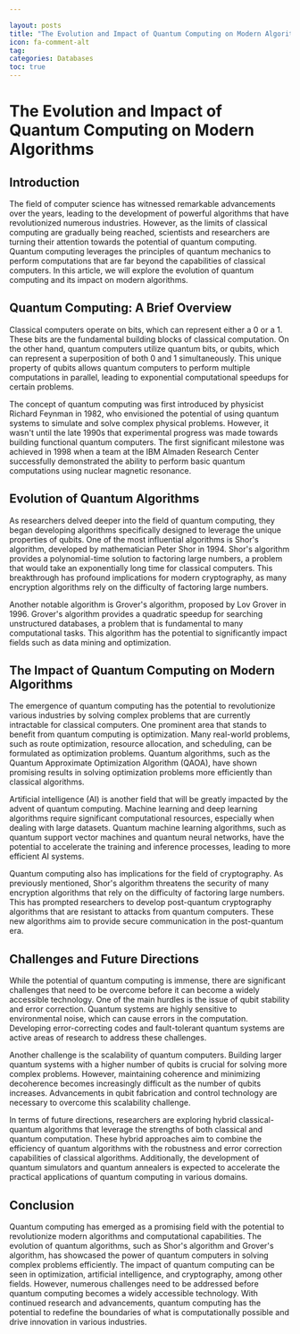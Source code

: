 ```yaml
---

layout: posts
title: "The Evolution and Impact of Quantum Computing on Modern Algorithms"
icon: fa-comment-alt
tag:      
categories: Databases
toc: true
---
```




# The Evolution and Impact of Quantum Computing on Modern Algorithms

## Introduction

The field of computer science has witnessed remarkable advancements over the years, leading to the development of powerful algorithms that have revolutionized numerous industries. However, as the limits of classical computing are gradually being reached, scientists and researchers are turning their attention towards the potential of quantum computing. Quantum computing leverages the principles of quantum mechanics to perform computations that are far beyond the capabilities of classical computers. In this article, we will explore the evolution of quantum computing and its impact on modern algorithms.

## Quantum Computing: A Brief Overview

Classical computers operate on bits, which can represent either a 0 or a 1. These bits are the fundamental building blocks of classical computation. On the other hand, quantum computers utilize quantum bits, or qubits, which can represent a superposition of both 0 and 1 simultaneously. This unique property of qubits allows quantum computers to perform multiple computations in parallel, leading to exponential computational speedups for certain problems.

The concept of quantum computing was first introduced by physicist Richard Feynman in 1982, who envisioned the potential of using quantum systems to simulate and solve complex physical problems. However, it wasn't until the late 1990s that experimental progress was made towards building functional quantum computers. The first significant milestone was achieved in 1998 when a team at the IBM Almaden Research Center successfully demonstrated the ability to perform basic quantum computations using nuclear magnetic resonance.

## Evolution of Quantum Algorithms

As researchers delved deeper into the field of quantum computing, they began developing algorithms specifically designed to leverage the unique properties of qubits. One of the most influential algorithms is Shor's algorithm, developed by mathematician Peter Shor in 1994. Shor's algorithm provides a polynomial-time solution to factoring large numbers, a problem that would take an exponentially long time for classical computers. This breakthrough has profound implications for modern cryptography, as many encryption algorithms rely on the difficulty of factoring large numbers.

Another notable algorithm is Grover's algorithm, proposed by Lov Grover in 1996. Grover's algorithm provides a quadratic speedup for searching unstructured databases, a problem that is fundamental to many computational tasks. This algorithm has the potential to significantly impact fields such as data mining and optimization.

## The Impact of Quantum Computing on Modern Algorithms

The emergence of quantum computing has the potential to revolutionize various industries by solving complex problems that are currently intractable for classical computers. One prominent area that stands to benefit from quantum computing is optimization. Many real-world problems, such as route optimization, resource allocation, and scheduling, can be formulated as optimization problems. Quantum algorithms, such as the Quantum Approximate Optimization Algorithm (QAOA), have shown promising results in solving optimization problems more efficiently than classical algorithms.

Artificial intelligence (AI) is another field that will be greatly impacted by the advent of quantum computing. Machine learning and deep learning algorithms require significant computational resources, especially when dealing with large datasets. Quantum machine learning algorithms, such as quantum support vector machines and quantum neural networks, have the potential to accelerate the training and inference processes, leading to more efficient AI systems.

Quantum computing also has implications for the field of cryptography. As previously mentioned, Shor's algorithm threatens the security of many encryption algorithms that rely on the difficulty of factoring large numbers. This has prompted researchers to develop post-quantum cryptography algorithms that are resistant to attacks from quantum computers. These new algorithms aim to provide secure communication in the post-quantum era.

## Challenges and Future Directions

While the potential of quantum computing is immense, there are significant challenges that need to be overcome before it can become a widely accessible technology. One of the main hurdles is the issue of qubit stability and error correction. Quantum systems are highly sensitive to environmental noise, which can cause errors in the computation. Developing error-correcting codes and fault-tolerant quantum systems are active areas of research to address these challenges.

Another challenge is the scalability of quantum computers. Building larger quantum systems with a higher number of qubits is crucial for solving more complex problems. However, maintaining coherence and minimizing decoherence becomes increasingly difficult as the number of qubits increases. Advancements in qubit fabrication and control technology are necessary to overcome this scalability challenge.

In terms of future directions, researchers are exploring hybrid classical-quantum algorithms that leverage the strengths of both classical and quantum computation. These hybrid approaches aim to combine the efficiency of quantum algorithms with the robustness and error correction capabilities of classical algorithms. Additionally, the development of quantum simulators and quantum annealers is expected to accelerate the practical applications of quantum computing in various domains.

## Conclusion

Quantum computing has emerged as a promising field with the potential to revolutionize modern algorithms and computational capabilities. The evolution of quantum algorithms, such as Shor's algorithm and Grover's algorithm, has showcased the power of quantum computers in solving complex problems efficiently. The impact of quantum computing can be seen in optimization, artificial intelligence, and cryptography, among other fields. However, numerous challenges need to be addressed before quantum computing becomes a widely accessible technology. With continued research and advancements, quantum computing has the potential to redefine the boundaries of what is computationally possible and drive innovation in various industries.